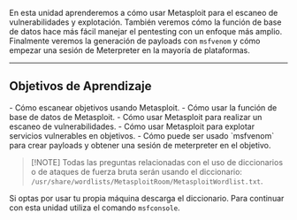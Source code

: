 En esta unidad aprenderemos a cómo usar Metasploit para el escaneo de vulnerabilidades y explotación. También veremos cómo la función de base de datos hace más fácil manejar el pentesting con un enfoque más amplio. Finalmente veremos la generación de payloads con `msfvenom` y cómo empezar una sesión de Meterpreter en la mayoría de plataformas.

------------------
<h2>Objetivos de Aprendizaje</h2>
- Cómo escanear objetivos usando Metasploit.
- Cómo usar la función de base de datos de Metasploit.
- Cómo usar Metasploit para realizar un escaneo de vulnerabilidades.
- Cómo usar Metasploit para explotar servicios vulnerables en objetivos.
- Cómo puede ser usado `msfvenom` para crear payloads y obtener una sesión de meterpreter en el objetivo.

>[!NOTE] Todas las preguntas relacionadas con el uso de diccionarios o de ataques de fuerza bruta serán usando el diccionario: `/usr/share/wordlists/MetasploitRoom/MetasploitWordlist.txt`.

Si optas por usar tu propia máquina descarga el diccionario. Para continuar con esta unidad utiliza el comando `msfconsole`.